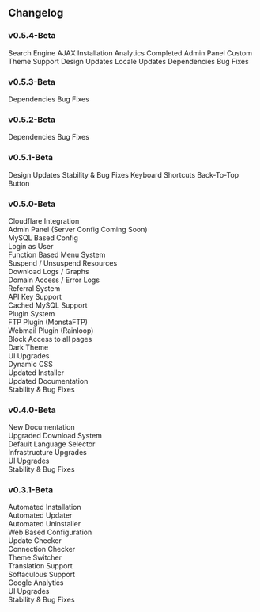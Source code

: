 ## Changelog

### v0.5.4-Beta
Search Engine
AJAX Installation Analytics
Completed Admin Panel
Custom Theme Support
Design Updates
Locale Updates
Dependencies
Bug Fixes

### v0.5.3-Beta
Dependencies
Bug Fixes

### v0.5.2-Beta
Dependencies
Bug Fixes

### v0.5.1-Beta
Design Updates
Stability & Bug Fixes
Keyboard Shortcuts
Back-To-Top Button

### v0.5.0-Beta
Cloudflare Integration  
Admin Panel (Server Config Coming Soon)  
MySQL Based Config  
Login as User  
Function Based Menu System  
Suspend / Unsuspend Resources  
Download Logs / Graphs  
Domain Access / Error Logs  
Referral System  
API Key Support  
Cached MySQL Support  
Plugin System  
FTP Plugin (MonstaFTP)  
Webmail Plugin (Rainloop)  
Block Access to all pages  
Dark Theme  
UI Upgrades  
Dynamic CSS  
Updated Installer  
Updated Documentation  
Stability & Bug Fixes  

### v0.4.0-Beta

New Documentation  
Upgraded Download System  
Default Language Selector  
Infrastructure Upgrades  
UI Upgrades  
Stability & Bug Fixes  

### v0.3.1-Beta

Automated Installation  
Automated Updater  
Automated Uninstaller  
Web Based Configuration  
Update Checker  
Connection Checker  
Theme Switcher  
Translation Support  
Softaculous Support  
Google Analytics  
UI Upgrades  
Stability & Bug Fixes  
